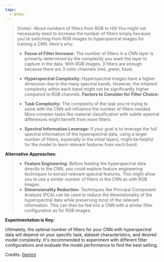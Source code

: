 ```yaml
---
tags:
  - Other
---
```


>[!note]- About numbers of filters from RGB to HSI
>You might not necessarily need to increase the number of filters simply because you're switching from RGB images to hyperspectral images for training a CNN. Here's why:
>- **Focus of Filter Increase:** The number of filters in a CNN layer is primarily determined by the complexity you want the layer to capture in the data. With RGB images, 3 filters are enough because there are 3 color channels (red, green, blue).
>- **Hyperspectral Complexity:** Hyperspectral images have a higher dimension due to the many spectral bands. However, the inherent complexity within each band might not be significantly higher compared to RGB channels.
>**Factors to Consider for Filter Choice:**
>
>- **Task Complexity:** The complexity of the task you're trying to solve with the CNN will influence the number of filters needed. More complex tasks like material classification with subtle spectral differences might benefit from more filters.
>- **Spectral Information Leverage:** If your goal is to leverage the full spectral information of the hyperspectral data, using a larger number of filters, especially in the initial layers, might be helpful for the model to learn relevant features from each band.
>
**Alternative Approaches:**
>
>- **Feature Engineering:** Before feeding the hyperspectral data directly to the CNN, you could explore feature engineering techniques to extract relevant spectral features. This might allow you to use a similar number of filters in the CNN as with RGB images.
>- **Dimensionality Reduction:** Techniques like Principal Component Analysis (PCA) can be used to reduce the dimensionality of the hyperspectral data while preserving most of the relevant information. This can then be fed into a CNN with a similar filter configuration as for RGB images.
>
**Experimentation is Key:**
>
Ultimately, the optimal number of filters for your CNN with hyperspectral data will depend on your specific task, dataset characteristics, and desired model complexity. It's recommended to experiment with different filter configurations and evaluate the model performance to find the best setting.
>
Credits: [Gemini](https://gemini.google.com)

